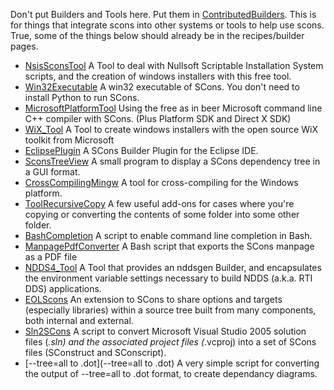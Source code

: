 Don't put Builders and Tools here. Put them in [ContributedBuilders](ContributedBuilders). This is for things that integrate scons into other systems or tools to help use scons. True, some of the things below should already be in the recipes/builder pages. 


* [NsisSconsTool](NsisSconsTool) A Tool to deal with Nullsoft Scriptable Installation System scripts, and the creation of windows installers with this free tool. 
* [Win32Executable](Win32Executable) A win32 executable of SCons. You don't need to install Python to run SCons. 
* [MicrosoftPlatformTool](MicrosoftPlatformTool) Using the free as in beer Microsoft command line C++ compiler with SCons. (Plus Platform SDK and Direct X SDK) 
* [WiX_Tool](WiX_Tool) A Tool to create windows installers with the open source WiX toolkit from Microsoft 
* [EclipsePlugin](EclipsePlugin) A SCons Builder Plugin for the Eclipse IDE. 
* [SconsTreeView](SconsTreeView) A small program to display a SCons dependency tree in a GUI format. 
* [CrossCompilingMingw](CrossCompilingMingw) A tool for cross-compiling for the Windows platform. 
* [ToolRecursiveCopy](ToolRecursiveCopy) A few useful add-ons for cases where you're copying or converting the contents of some folder into some other folder. 
* [BashCompletion](BashCompletion) A script to enable command line completion in Bash. 
* [ManpagePdfConverter](ManpagePdfConverter) A Bash script that exports the SCons manpage as a PDF file 
* [NDDS4_Tool](NDDS4_Tool) A Tool that provides an nddsgen Builder, and encapsulates the environment variable settings necessary to build NDDS (a.k.a. RTI DDS) applications. 
* [EOLScons](EOLScons) An extension to SCons to share options and targets (especially libraries) within a source tree built from many components, both internal and external. 
* [Sln2SCons](Sln2SCons) A script to convert Microsoft Visual Studio 2005 solution files (*.sln) and the associated project files (*.vcproj) into a set of SCons files (SConstruct and SConscript). 
* [--tree=all to .dot](--tree=all to .dot) A very simple script for converting the output of --tree=all to .dot format, to create dependancy diagrams. 